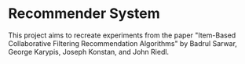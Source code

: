 # Recommender System

This project aims to recreate experiments from the paper "Item-Based Collaborative Filtering Recommendation Algorithms" by Badrul Sarwar, George Karypis, Joseph Konstan, and John Riedl.
